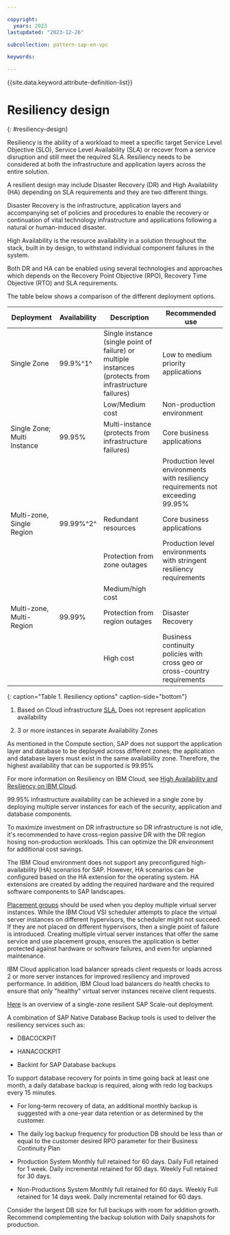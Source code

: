 ```yaml
---

copyright:
  years: 2023
lastupdated: "2023-12-26"

subcollection: pattern-sap-on-vpc

keywords:

---
```


{{site.data.keyword.attribute-definition-list}}

# Resiliency design
{: #resiliency-design}

Resiliency is the ability of a workload to meet a specific target Service Level Objective (SLO), Service Level Availability (SLA) or recover from a service disruption and still meet the required SLA. Resiliency needs to be considered at both the infrastructure and application layers across the entire solution.

A resilient design may include Disaster Recovery (DR) and High Availability (HA) depending on SLA requirements and they are two different things.

Disaster Recovery is the infrastructure, application layers and accompanying set of policies and procedures to enable the recovery or continuation of vital technology infrastructure and applications following a natural or human-induced disaster.

High Availability is the resource availability in a solution throughout the stack, built in by design, to withstand individual component failures in the system.

Both DR and HA can be enabled using several technologies and approaches which depends on the Recovery Point Objective (RPO), Recovery Time Objective (RTO) and SLA requirements.

The table below shows a comparison of the different deployment options.

| Deployment|Availability|Description|Recommended use|
|------------------|------------------|------------------|------------------|
| Single Zone                 | 99.9%^1^        |Single instance (single point of failure) or multiple instances (protects from infrastructure failures) |Low to medium priority applications                                             |
|                             |                 |Low/Medium cost                                                                                         |Non-production environment                                                      |
| Single Zone; Multi Instance | 99.95%          |Multi-instance (protects from infrastructure failures)                                                  |Core business applications                                                      |
|                             |                 |                                                                                                            |Production level environments with resiliency requirements not exceeding 99.95% |
| Multi-zone, Single Region   | 99.99%^2^       |Redundant resources                                                                                     |Core business applications                                                      |
|                             |                 |Protection from zone outages                                                                            |Production level environments with stringent resiliency requirements
|                             |                 |Medium/high cost                                                                                        |                                                                                    |
| Multi-zone, Multi-Region    | 99.99%          |Protection from region outages                                                                          |Disaster Recovery
|                             |                 |High cost                                                                                               |Business continuity policies with cross geo or cross-country requirements       |
{: caption="Table 1. Resiliency options" caption-side="bottom"}

1.  Based on Cloud infrastructure [SLA.](https://www.ibm.com/support/customer/csol/terms/?id=i126-9268&lc=en#detail-document) Does not represent application availability

2.  3 or more instances in separate Availability Zones

As mentioned in the Compute section, SAP does not support the application layer and database to be deployed across different zones; the application and database layers must exist in the same availability zone. Therefore, the highest availability that can be supported is 99.95%

For more information on Resiliency on IBM Cloud, see [High Availability and Resiliency on IBM Cloud](https://cloud.ibm.com/docs/ha-infrastructure?topic=ha-infrastructure-landing-about-ha-dr-backup).

99.95% infrastructure availability can be achieved in a single zone by deploying multiple server instances for each of the security, application and database components.

To maximize investment on DR infrastructure so DR infrastructure is not idle, it's recommended to have cross-region passive DR with the DR region hosing non-production workloads. This can optimize the DR environment for additional cost savings.

The IBM Cloud environment does not support any preconfigured high-availability (HA) scenarios for SAP. However, HA scenarios can be configured based on the HA extension for the operating system. HA extensions are created by adding the required hardware and the required software components to SAP landscapes.

[Placement groups](https://cloud.ibm.com/docs/vpc?topic=vpc-about-placement-groups-for-vpc) should be used when you deploy multiple virtual server instances. While the IBM Cloud VSI scheduler attempts to place the virtual server instances on different hypervisors, the scheduler might not succeed. If they are not placed on different hypervisors, then a single point of failure is introduced. Creating multiple virtual server instances that offer the same service and use placement groups, ensures the application is better protected against hardware or software failures, and even for unplanned maintenance.

IBM Cloud application load balancer spreads client requests or loads across 2 or more server instances for improved resiliency and improved performance. In addition, IBM Cloud load balancers do health checks to ensure that only \"healthy\" virtual server instances receive client requests.

[Here](https://cloud.ibm.com/docs/sap?topic=sap-refarch-hana-scaleout#network-layout-for-scale-out-configurations-2) is an overview of a single-zone resilient SAP Scale-out deployment.

A combination of SAP Native Database Backup tools is used to deliver the resiliency services such as:

-   DBACOCKPIT

-   HANACOCKPIT

-   Backint for SAP Database backups

To support database recovery for points in time going back at least one month, a daily database backup is required, along with redo log backups every 15 minutes.

-   For long-term recovery of data, an additional monthly backup is suggested with a one-year data retention or as determined by the customer.

-   The daily log backup frequency for production DB should be less than or equal to the customer desired RPO parameter for their Business Continuity Plan

-   Production System Monthly full retained for 60 days. Daily Full retained for 1 week. Daily incremental retained for 60 days. Weekly Full retained for 30 days.

-   Non-Productions System Monthly full retained for 60 days. Weekly Full retained for 14 days week. Daily incremental retained for 60 days.

Consider the largest DB size for full backups with room for addition growth. Recommend complementing the backup solution with Daily snapshots for production.
